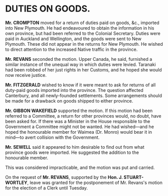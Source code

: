 # DUTIES ON GOODS.

**Mr. CROMPTON** moved for a return of duties paid on goods, &c., imported into New Plymouth. He had endeavoured to obtain the information in his own province, but had been referred to the Colonial Secretary. Duties were paid in Auckland and Wellington, and the goods were sent to New Plymouth. These did not appear in the returns for New Plymouth. He wished to direct attention to the increased Native traffic in the province.

**Mr. REVANS** seconded the motion. Upper Canada, he said, furnished a similar instance of the unequal way in which duties were levied. Taranaki had been robbed of her just rights in her Customs, and he hoped she would now receive justice.

**Mr. FITZGERALD** wished to know if it were meant to ask for returns of all duty-paid goods imported into the province. The question affected Canterbury, and all newly-founded settlements. Some arrangements should be made for a drawback on goods shipped to either province.

**Mr. GIBBON WAKEFIELD** supported the motion. If this motion had been referred to a Committee, a return for other provinces would, no doubt, have been asked for. If there was a Minister in the House responsible to the Government a Committee might not be wanted. He had wished—and he hoped the honourable member for Waimea (Dr. Monro) would bear it in mind—to avert collision with the Government.

**Mr. SEWELL** said it appeared to him desirable to find out from what province goods were imported. He suggested the addition to the honourable member.

This was considered impracticable, and the motion was put and carried.

On the request of **Mr. REVANS**, supported by the **Hon. J. STUART-WORTLEY**, leave was granted for the postponement of Mr. Revans's motion for the election of a Clerk until Tuesday.
